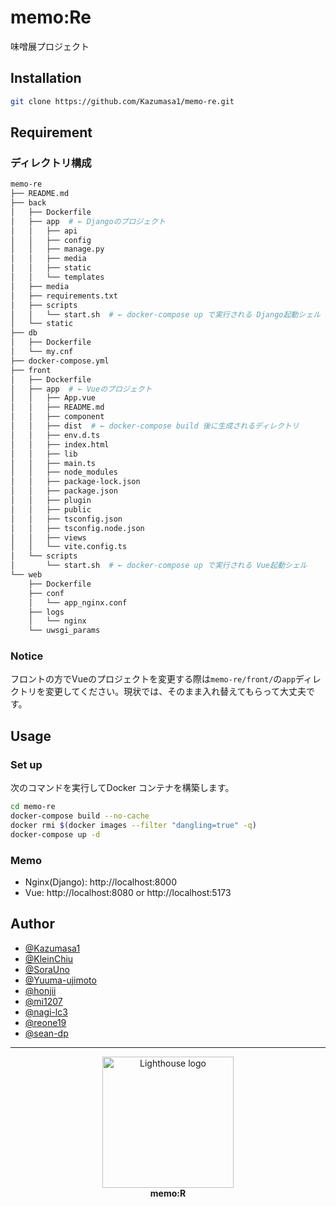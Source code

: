 # memo:Re
味噌展プロジェクト

## Installation

```bash
git clone https://github.com/Kazumasa1/memo-re.git
```

## Requirement

### ディレクトリ構成

```bash
memo-re
├── README.md
├── back
│   ├── Dockerfile
│   ├── app  # ← Djangoのプロジェクト
│   │   ├── api
│   │   ├── config
│   │   ├── manage.py
│   │   ├── media
│   │   ├── static
│   │   └── templates
│   ├── media
│   ├── requirements.txt
│   ├── scripts
│   │   └── start.sh  # ← docker-compose up で実行される Django起動シェル
│   └── static
├── db
│   ├── Dockerfile
│   └── my.cnf
├── docker-compose.yml
├── front
│   ├── Dockerfile
│   ├── app  # ← Vueのプロジェクト
│   │   ├── App.vue
│   │   ├── README.md
│   │   ├── component
│   │   ├── dist  # ← docker-compose build 後に生成されるディレクトリ
│   │   ├── env.d.ts
│   │   ├── index.html
│   │   ├── lib
│   │   ├── main.ts
│   │   ├── node_modules
│   │   ├── package-lock.json
│   │   ├── package.json
│   │   ├── plugin
│   │   ├── public
│   │   ├── tsconfig.json
│   │   ├── tsconfig.node.json
│   │   ├── views
│   │   └── vite.config.ts
│   └── scripts
│       └── start.sh  # ← docker-compose up で実行される Vue起動シェル
└── web
    ├── Dockerfile
    ├── conf
    │   └── app_nginx.conf
    ├── logs
    │   └── nginx
    └── uwsgi_params
```
### Notice

フロントの方でVueのプロジェクトを変更する際は```memo-re/front/```の```app```ディレクトリを変更してください。現状では、そのまま入れ替えてもらって大丈夫です。

## Usage

### Set up

次のコマンドを実行してDocker コンテナを構築します。

```bash
cd memo-re
docker-compose build --no-cache
docker rmi $(docker images --filter "dangling=true" -q)
docker-compose up -d
```

### Memo

- Nginx(Django): http://localhost:8000
- Vue: http://localhost:8080 or http://localhost:5173

## Author

- [@Kazumasa1](https://github.com/Kazumasa1)
- [@KleinChiu](https://github.com/KleinChiu)
- [@SoraUno](https://github.com/SoraUno)
- [@Yuuma-ujimoto](https://github.com/Yuuma-ujimoto)
- [@honjii](https://github.com/honjii)
- [@mi1207](https://github.com/mi1207)
- [@nagi-lc3](https://github.com/nagi-lc3)
- [@reone19](https://github.com/reone19)
- [@sean-dp](https://github.com/sean-dp)

---
<p align="center">
    <img src="https://user-images.githubusercontent.com/70145199/207083588-8d3fdcd3-1f3d-40ed-8b8f-c29f53f41f71.svg" alt="Lighthouse logo" height="210">
    <br>
    <b>memo:R</b>
</p>